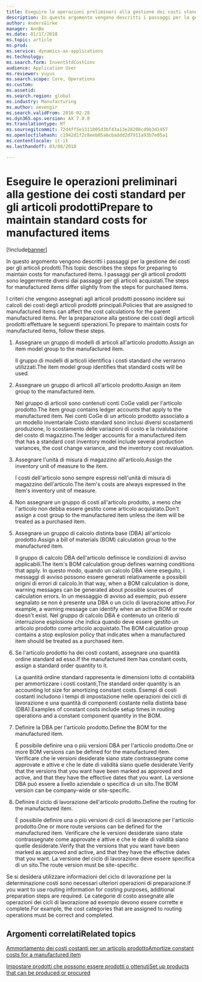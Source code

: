 ```yaml
---
title: Eseguire le operazioni preliminari alla gestione dei costi standard per gli articoli prodotti
description: In questo argomento vengono descritti i passaggi per la gestione dei costi per gli articoli prodotti.
author: AndersGirke
manager: AnnBe
ms.date: 01/17/2018
ms.topic: article
ms.prod: 
ms.service: dynamics-ax-applications
ms.technology: 
ms.search.form: InventStdCostConv
audience: Application User
ms.reviewer: yuyus
ms.search.scope: Core, Operations
ms.custom: 
ms.assetid: 
ms.search.region: global
ms.industry: Manufacturing
ms.author: aevengir
ms.search.validFrom: 2016-02-28
ms.dyn365.ops.version: AX 7.0.0
ms.translationtype: HT
ms.sourcegitcommit: 72d4ff5e1311005d3bf43a13e28208cd9b3d1457
ms.openlocfilehash: c1942d1f2c8eeb05a6cbaddd2d7911a93b7e05a1
ms.contentlocale: it-it
ms.lasthandoff: 03/08/2018

---
```



# <a name="prepare-to-maintain-standard-costs-for-manufactured-items"></a><span data-ttu-id="44301-103">Eseguire le operazioni preliminari alla gestione dei costi standard per gli articoli prodotti</span><span class="sxs-lookup"><span data-stu-id="44301-103">Prepare to maintain standard costs for manufactured items</span></span>

[!include[banner](../includes/banner.md)]

<span data-ttu-id="44301-104">In questo argomento vengono descritti i passaggi per la gestione dei costi per gli articoli prodotti.</span><span class="sxs-lookup"><span data-stu-id="44301-104">This topic describes the steps for preparing to maintain costs for manufactured items.</span></span> <span data-ttu-id="44301-105">I passaggi per gli articoli prodotti sono leggermente diversi dai passaggi per gli articoli acquistati.</span><span class="sxs-lookup"><span data-stu-id="44301-105">The steps for manufactured items differ slightly from the steps for purchased items.</span></span>

<span data-ttu-id="44301-106">I criteri che vengono assegnati agli articoli prodotti possono incidere sui calcoli dei costi degli articoli prodotti principali.</span><span class="sxs-lookup"><span data-stu-id="44301-106">Policies that are assigned to manufactured items can affect the cost calculations for the parent manufactured items.</span></span> <span data-ttu-id="44301-107">Per la preparazione alla gestione dei costi degli articoli prodotti effettuare le seguenti operazioni.</span><span class="sxs-lookup"><span data-stu-id="44301-107">To prepare to maintain costs for manufactured items, follow these steps.</span></span>

1. <span data-ttu-id="44301-108">Assegnare un gruppo di modelli di articoli all'articolo prodotto.</span><span class="sxs-lookup"><span data-stu-id="44301-108">Assign an item model group to the manufactured item.</span></span> 

   <span data-ttu-id="44301-109">Il gruppo di modelli di articoli identifica i costi standard che verranno utilizzati.</span><span class="sxs-lookup"><span data-stu-id="44301-109">The item model group identifies that standard costs will be used.</span></span>

2. <span data-ttu-id="44301-110">Assegnare un gruppo di articoli all'articolo prodotto.</span><span class="sxs-lookup"><span data-stu-id="44301-110">Assign an item group to the manufactured item.</span></span> 

   <span data-ttu-id="44301-111">Nel gruppo di articoli sono contenuti conti CoGe validi per l'articolo prodotto.</span><span class="sxs-lookup"><span data-stu-id="44301-111">The item group contains ledger accounts that apply to the manufactured item.</span></span> <span data-ttu-id="44301-112">Nei conti CoGe di un articolo prodotto associato a un modello inventariale Costo standard sono inclusi diversi scostamenti produzione, lo scostamento delle variazioni di costo e la rivalutazione del costo di magazzino.</span><span class="sxs-lookup"><span data-stu-id="44301-112">The ledger accounts for a manufactured item that has a standard cost inventory model include several production variances, the cost change variance, and the inventory cost revaluation.</span></span>

3. <span data-ttu-id="44301-113">Assegnare l'unità di misura di magazzino all'articolo.</span><span class="sxs-lookup"><span data-stu-id="44301-113">Assign the inventory unit of measure to the item.</span></span> 

   <span data-ttu-id="44301-114">I costi dell'articolo sono sempre espressi nell'unità di misura di magazzino dell'articolo.</span><span class="sxs-lookup"><span data-stu-id="44301-114">The item's costs are always expressed in the item's inventory unit of measure.</span></span>

4. <span data-ttu-id="44301-115">Non assegnare un gruppo di costi all'articolo prodotto, a meno che l'articolo non debba essere gestito come articolo acquistato.</span><span class="sxs-lookup"><span data-stu-id="44301-115">Don't assign a cost group to the manufactured item unless the item will be treated as a purchased item.</span></span>

5. <span data-ttu-id="44301-116">Assegnare un gruppo di calcolo distinta base (DBA) all'articolo prodotto.</span><span class="sxs-lookup"><span data-stu-id="44301-116">Assign a bill of materials (BOM) calculation group to the manufactured item.</span></span> 

   <span data-ttu-id="44301-117">Il gruppo di calcolo DBA dell'articolo definisce le condizioni di avviso applicabili.</span><span class="sxs-lookup"><span data-stu-id="44301-117">The item's BOM calculation group defines warning conditions that apply.</span></span> <span data-ttu-id="44301-118">In questo modo, quando un calcolo DBA viene eseguito, i messaggi di avviso possono essere generati relativamente a possibili origini di errori di calcolo.</span><span class="sxs-lookup"><span data-stu-id="44301-118">In that way, when a BOM calculation is done, warning messages can be generated about possible sources of calculation errors.</span></span> <span data-ttu-id="44301-119">In un messaggio di avviso ad esempio, può essere segnalato se non è presente una DBA o un ciclo di lavorazione attivo.</span><span class="sxs-lookup"><span data-stu-id="44301-119">For example, a warning message can identify when an active BOM or route doesn't exist.</span></span> <span data-ttu-id="44301-120">Nel gruppo di calcolo DBA è contenuto un criterio di interruzione esplosione che indica quando deve essere gestito un articolo prodotto come articolo acquistato.</span><span class="sxs-lookup"><span data-stu-id="44301-120">The BOM calculation group contains a stop explosion policy that indicates when a manufactured item should be treated as a purchased item.</span></span>

6. <span data-ttu-id="44301-121">Se l'articolo prodotto ha dei costi costanti, assegnare una quantità ordine standard ad esso.</span><span class="sxs-lookup"><span data-stu-id="44301-121">If the manufactured item has constant costs, assign a standard order quantity to it.</span></span> 

   <span data-ttu-id="44301-122">La quantità ordine standard rappresenta le dimensioni lotto di contabilità per ammortizzare i costi costanti,</span><span class="sxs-lookup"><span data-stu-id="44301-122">The standard order quantity is an accounting lot size for amortizing constant costs.</span></span> <span data-ttu-id="44301-123">Esempi di costi costanti includono i tempi di impostazione nelle operazioni dei cicli di lavorazione e una quantità di componenti costante nella distinta base (DBA).</span><span class="sxs-lookup"><span data-stu-id="44301-123">Examples of constant costs include setup times in routing operations and a constant component quantity in the BOM.</span></span>

7. <span data-ttu-id="44301-124">Definire la DBA per l'articolo prodotto.</span><span class="sxs-lookup"><span data-stu-id="44301-124">Define the BOM for the manufactured item.</span></span> 

   <span data-ttu-id="44301-125">È possibile definire una o più versioni DBA per l'articolo prodotto.</span><span class="sxs-lookup"><span data-stu-id="44301-125">One or more BOM versions can be defined for the manufactured item.</span></span> <span data-ttu-id="44301-126">Verificare che le versioni desiderate siano state contrassegnate come approvate e attive e che le date di validità siano quelle desiderate.</span><span class="sxs-lookup"><span data-stu-id="44301-126">Verify that the versions that you want have been marked as approved and active, and that they have the effective dates that you want.</span></span> <span data-ttu-id="44301-127">La versione DBA può essere a livello aziendale o specifica di un sito.</span><span class="sxs-lookup"><span data-stu-id="44301-127">The BOM version can be company-wide or site-specific.</span></span>

8. <span data-ttu-id="44301-128">Definire il ciclo di lavorazione dell'articolo prodotto.</span><span class="sxs-lookup"><span data-stu-id="44301-128">Define the routing for the manufactured item.</span></span> 

   <span data-ttu-id="44301-129">È possibile definire una o più versioni di cicli di lavorazione per l'articolo prodotto.</span><span class="sxs-lookup"><span data-stu-id="44301-129">One or more route versions can be defined for the manufactured item.</span></span> <span data-ttu-id="44301-130">Verificare che le versioni desiderate siano state contrassegnate come approvate e attive e che le date di validità siano quelle desiderate.</span><span class="sxs-lookup"><span data-stu-id="44301-130">Verify that the versions that you want have been marked as approved and active, and that they have the effective dates that you want.</span></span> <span data-ttu-id="44301-131">La versione del ciclo di lavorazione deve essere specifica di un sito.</span><span class="sxs-lookup"><span data-stu-id="44301-131">The route version must be site-specific.</span></span>

<span data-ttu-id="44301-132">Se si desidera utilizzare informazioni del ciclo di lavorazione per la determinazione costi sono necessari ulteriori operazioni di preparazione.</span><span class="sxs-lookup"><span data-stu-id="44301-132">If you want to use routing information for costing purposes, additional preparation steps are required.</span></span> <span data-ttu-id="44301-133">Le categorie di costo assegnate alle operazioni dei cicli di lavorazione ad esempio devono essere corrette e complete.</span><span class="sxs-lookup"><span data-stu-id="44301-133">For example, the cost categories that are assigned to routing operations must be correct and completed.</span></span>

<a name="related-topics"></a><span data-ttu-id="44301-134">Argomenti correlati</span><span class="sxs-lookup"><span data-stu-id="44301-134">Related topics</span></span>
--------

[<span data-ttu-id="44301-135">Ammortamento dei costi costanti per un articolo prodotto</span><span class="sxs-lookup"><span data-stu-id="44301-135">Amortize constant costs for a manufactured item</span></span>](amortize-constant-costs-manufactured-item.md)

[<span data-ttu-id="44301-136">Impostare prodotti che possono essere prodotti o ottenuti</span><span class="sxs-lookup"><span data-stu-id="44301-136">Set up products that can be produced or procured</span></span>](manufactured-items-treated-as-purchased-items.md)


